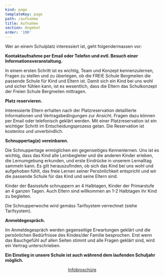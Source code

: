 ```yaml
---
kind: page
templateKey: page
path: /aufnahme
title: Aufnahme
section: Angebot
order: '100'
---
```

Wer an einem Schulplatz interessiert ist, geht folgendermassen vor:

**Kontaktaufnahme per Email oder Telefon und evtl. Besuch einer Informationsveranstaltung.**

In einem ersten Schritt ist es wichtig, Team und Konzept kennenzulernen, Fragen zu stellen
und zu überlegen, ob die FREIE Schule Bergmeilen die passende Schule für Kind und Eltern ist. Damit sich ein Kind bei uns wohl und sicher fühlen kann, ist es wesentlich, dass die Eltern das Schulkonzept der Freien Schule Bergmeilen mittragen.      

**Platz reservieren.**

Interessierte Eltern erhalten nach der Platzreservation detaillierte Informationen und Vertragsbedingungen zur Ansicht. Fragen dazu können per Email oder telefonisch geklärt werden. Mit einer Platzreservation ist ein wichtiger Schritt im Entscheidungsprozess getan. Die Reservation ist kostenlos und unverbindlich.

**Schnuppertag(e) vereinbaren.**

Die Schnuppertage ermöglichen ein gegenseitiges Kennenlernen. Uns ist es wichtig, dass das Kind alle Lernbegleiter und die anderen Kinder erleben, die Lernumgebung erkunden, und erste Eindrücke in unserem Lernalltag sammeln kann. Es gilt herauszufinden, ob sich das Kind bei uns wohl und aufgehoben fühlt, das freie Lernen seiner Persönlichkeit entspricht und wir die passende Schule für das Kind und seine Eltern sind.

Kinder der Basisstufe schnuppern an 4 Halbtagen, Kinder der Primarstufe an 4 ganzen Tagen. Auch Eltern sind willkommen an 1-2 Halbtagen ihr Kind zu begleiten.

Die Schnupperwoche wird gemäss Tarifsystem verrechnet (siehe Tarifsystem).

**Anmeldegespräch.** 

Im Anmeldegespräch werden gegenseitige Erwartungen geklärt und
die persönlichen Bedürfnisse des Kindes/der Familie besprochen. Erst wenn das
Bauchgefühl auf allen Seiten stimmt und alle Fragen geklärt sind, wird ein Vertrag
unterschrieben. 



**Ein Einstieg in unsere Schule ist auch während dem laufenden Schuljahr möglich.**

<div class="box" style="text-align:center">
  <a 
    class="button is-info is-large"
    href="/docs/Schulgeld_Stundenplaene_Reservation.pdf"
    target="_blank"
    rel="noopener"
   >
    <span class="icon is-medium">
        <i class="fa fa-download"></i>
      </span>
    <span>Infobroschüre</span>
  </a>
</div>

